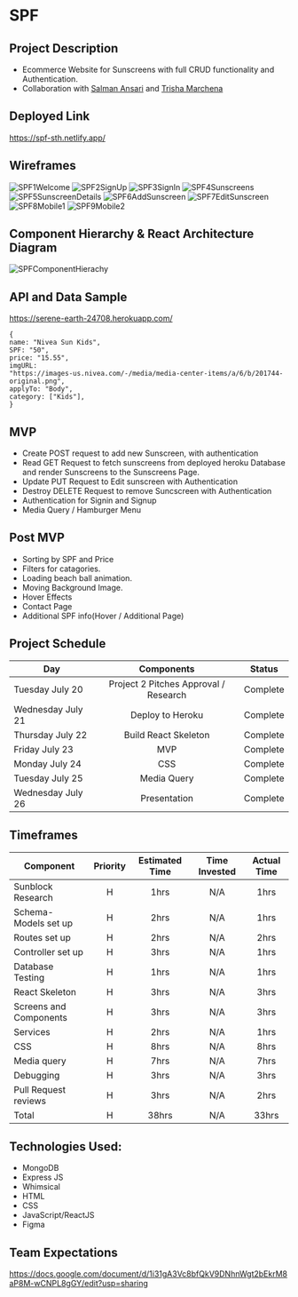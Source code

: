 # SPF

## Project Description

- Ecommerce Website for Sunscreens with full CRUD functionality and Authentication.
- Collaboration with [Salman Ansari](https://github.com/ansarisalmansaa) and [Trisha Marchena](https://github.com/trishamarchena)

## Deployed Link

https://spf-sth.netlify.app/

## Wireframes

![SPF1Welcome](https://user-images.githubusercontent.com/83293460/126356423-5cfdbf17-4057-46a9-ab3f-539bc41e2327.png)
![SPF2SignUp](https://user-images.githubusercontent.com/83293460/126356418-4b00a5fb-34ec-4a6d-88ad-f8bfcef4655b.png)
![SPF3SignIn](https://user-images.githubusercontent.com/83293460/126356419-18ae973c-f8ee-407d-a321-e4017398b261.png)
![SPF4Sunscreens](https://user-images.githubusercontent.com/83293460/126356421-04d8da34-9834-4288-a752-4d729ed43d02.png)
![SPF5SunscreenDetails](https://user-images.githubusercontent.com/83293460/126356414-807b8559-a6a5-46b2-ab07-a2e151fb74bd.png)
![SPF6AddSunscreen](https://user-images.githubusercontent.com/83293460/126356410-bdaa434d-1c01-4000-ba18-ea5d6fb906f7.png)
![SPF7EditSunscreen](https://user-images.githubusercontent.com/83293460/126356420-4bd77753-41ce-4f2f-b448-f5ff7620f841.png)
![SPF8Mobile1](https://user-images.githubusercontent.com/83293460/126356412-2089b5f1-4e54-4dc8-aa4b-7c02f15179aa.png)
![SPF9Mobile2](https://user-images.githubusercontent.com/83293460/126356408-dd46f2d8-0cc6-4af9-b334-463e7fbefd53.png)

## Component Hierarchy & React Architecture Diagram

![SPFComponentHierachy](https://user-images.githubusercontent.com/83293460/126376995-aa0b4834-4ed8-4696-a9dc-33d79138ac2d.png)

## API and Data Sample

https://serene-earth-24708.herokuapp.com/

```
{
name: "Nivea Sun Kids",
SPF: "50",
price: "15.55",
imgURL:
"https://images-us.nivea.com/-/media/media-center-items/a/6/b/201744-original.png",
applyTo: "Body",
category: ["Kids"],
}
```

## MVP

- Create POST request to add new Sunscreen, with authentication
- Read GET Request to fetch sunscreens from deployed heroku Database and render Sunscreens to the Sunscreens Page.
- Update PUT Request to Edit sunscreen with Authentication
- Destroy DELETE Request to remove Suncscreen with Authentication
- Authentication for Signin and Signup
- Media Query / Hamburger Menu

## Post MVP

- Sorting by SPF and Price
- Filters for catagories.
- Loading beach ball animation.
- Moving Background Image.
- Hover Effects
- Contact Page
- Additional SPF info(Hover / Additional Page)

## Project Schedule

| Day               |              Components               |  Status  |
| ----------------- | :-----------------------------------: | :------: |
| Tuesday July 20   | Project 2 Pitches Approval / Research | Complete |
| Wednesday July 21 |           Deploy to Heroku            | Complete |
| Thursday July 22  |         Build React Skeleton          | Complete |
| Friday July 23    |                  MVP                  | Complete |
| Monday July 24    |                  CSS                  | Complete |
| Tuesday July 25   |              Media Query              | Complete |
| Wednesday July 26 |             Presentation              | Complete |

## Timeframes

| Component              | Priority | Estimated Time | Time Invested | Actual Time |
| ---------------------- | :------: | :------------: | :-----------: | :---------: |
| Sunblock Research      |    H     |      1hrs      |      N/A      |    1hrs     |
| Schema- Models set up  |    H     |      2hrs      |      N/A      |    1hrs     |
| Routes set up          |    H     |      2hrs      |      N/A      |    2hrs     |
| Controller set up      |    H     |      3hrs      |      N/A      |    1hrs     |
| Database Testing       |    H     |      1hrs      |      N/A      |    1hrs     |
| React Skeleton         |    H     |      3hrs      |      N/A      |    3hrs     |
| Screens and Components |    H     |      3hrs      |      N/A      |    3hrs     |
| Services               |    H     |      2hrs      |      N/A      |    1hrs     |
| CSS                    |    H     |      8hrs      |      N/A      |    8hrs     |
| Media query            |    H     |      7hrs      |      N/A      |    7hrs     |
| Debugging              |    H     |      3hrs      |      N/A      |    3hrs     |
| Pull Request reviews   |    H     |      3hrs      |      N/A      |    2hrs     |
| Total                  |    H     |     38hrs      |      N/A      |   33hrs     |

## Technologies Used:

- MongoDB
- Express JS
- Whimsical
- HTML
- CSS
- JavaScript/ReactJS
- Figma

## Team Expectations

https://docs.google.com/document/d/1i31gA3Vc8bfQkV9DNhnWgt2bEkrM8aP8M-wCNPL8gGY/edit?usp=sharing
